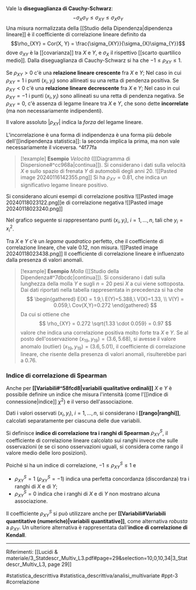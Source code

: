 Vale la **diseguaglianza di Cauchy-Schwarz**: $$ -\sigma_X \sigma_Y \le \sigma_{XY} \le \sigma_X \sigma_Y$$ Una misura normalizzata della [[Studio della Dipendenza|dipendenza lineare]] è il coefficiente di correlazione lineare definito da $$\rho_{XY} = Cor(X, Y) = \frac{\sigma_{XY}}{\sigma_{X}\sigma_{Y}}$$dove $\sigma_{XY}$ è la [[covarianza]] tra $X$ e $Y$, e $\sigma_X$ il rispettivo [[scarto quartilico medio]].
Dalla diseguaglianza di Cauchy-Schwarz si ha che $-1 \le \rho_{XY} \le 1$.

Se $\rho_{XY} \gt 0$ c'è una **relazione lineare crescente** fra $X$ e $Y$;
	Nel caso in cui $\rho_{XY} = 1$ i punti $(x_i, y_i)$ sono allineati su una retta di pendenza positiva.
Se $\rho_{XY} \lt 0$ c'è una **relazione lineare decrescente** fra $X$ e $Y$;
	Nel caso in cui $\rho_{XY} = -1$ i punti $(x_i, y_i)$ sono allineati su una retta di pendenza negativa.
Se $\rho_{XY} = 0$, c'è assenza di legame lineare tra $X$ e $Y$, che sono dette **incorrelate** (ma non necessariamente indipendenti).

Il valore assoluto $|\rho_{XY}|$ indica la *forza* del legame lineare.

L'incorrelazione è una forma di indipendenza è una forma più debole dell'[[indipendenza statistica]]: la seconda implica la prima, ma non vale necessariamente il viceversa. ^4f77fa

>[!example] **Esempio**
>*Velocità* ([[Diagramma di Dispersione#^cc968a|continua]]). Si considerano i dati sulla velocità $X$ e sullo spazio di frenata $Y$ di automobili degli anni 20.
>![[Pasted image 20240116142355.png]]
>Si ha $\rho_{XY} = 0.81$, che indica un significativo legame lineare positivo.

Si considerano alcuni esempi di correlazione positiva
![[Pasted image 20240118023122.png]]e di correlazione negativa ![[Pasted image 20240118023240.png]]

Nel grafico seguente si rappresentano punti $(x_i, y_i),\ i=1,...,n$, tali che $y_i = x^2_i$.

Tra $X$ e $Y$ c'è un *legame quadratico* perfetto, che il coefficiente di correlazione lineare, che vale 0.12, non misura.
![[Pasted image 20240118023438.png]] Il coefficiente di correlazione lineare è influenzato dalla presenza di valori anomali.

>[!example] **Esempio**
>*Molla* ([[Studio della Dipendenza#^7dbcdc|continua]]). Si considerano i dati sulla lunghezza della molla $Y$ e sugli $n = 20$ pesi $X$ a cui viene sottoposta.
>Dai dati riportati nella tabella rappresentata in precedenza si ha che $$ \begin{gathered} E(X) = 1.9,\ E(Y)=5.388,\ V(X)=1.33, \\ V(Y) = 0.059,\ Cov(X,Y)=0.272 \end{gathered} $$ Da cui si ottiene che $$ \rho_{XY} = 0.272 \sqrt{1.33 \cdot 0.059} = 0.97 $$ valore che indica una correlazione positiva molto forte tra $X$ e $Y$.
>Se al posto dell'osservazione $(x_{19}, y_{19}) = (3.6, 5.68)$, si avesse il valore anomalo (outlier) $(x_{19}, y_{19}) = (3.6, 5.01)$, il coefficiente di correlazione lineare, che risente della presenza di valori anomali, risulterebbe pari a 0.76.


### Indice di correlazione di Spearman

Anche per **[[Variabili#^58fcd8|variabili qualitative ordinali]]** $X$ e $Y$ è possibile definire un indice che misura l'intensità (come l'[[indice di connessione|indice]] $χ^2$) e il verso dell'associazione.

Dati i valori osservati $(x_i, y_i),\ i=1,...,n$, si considerano i **[[rango|ranghi]]**, calcolati separatamente per ciascuna delle due variabili.

Si definisce **indice di correlazione tra i ranghi di Spearman** $\rho^S_{XY}$, il coefficiente di correlazione lineare calcolato sui ranghi invece che sulle osservazioni (e se ci sono osservazioni uguali, si considera come rango il valore medio delle loro posizioni).

Poiché si ha un indice di correlazione, $-1 \le \rho^S_{XY} \le 1$ e
* $\rho^S_{XY} = 1\ (\rho^S_{XY} = -1)$ indica una perfetta concordanza (discordanza) tra i ranghi di $X$ e di $Y$;
* $\rho^S_{XY} = 0$ indica che i ranghi di $X$ e di $Y$ non mostrano alcuna associazione.

Il coefficiente $\rho^S_{XY}$ si può utilizzare anche per **[[Variabili#Variabili quantitative (numeriche)|variabili quantitative]]**, come alternativa *robusta* a $\rho_{XY}$. Un ulteriore alternativa è rappresentata dall'**indice di correlazione di Kendall**.

***
Riferimenti:
[[Lucidi & materiale/3_Statdescr_Multiv_L3.pdf#page=29&selection=10,0,10,34|3_Statdescr_Multiv_L3, page 29]]

#statistica_descrittiva 
#statistica_descrittiva/analisi_multivariate 
#ppt-3 
#correlazione 